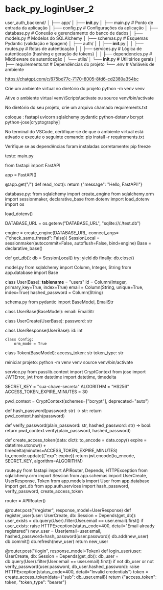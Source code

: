 # back_py_loginUser_2

user_auth_backend/
│
├── app/
│   ├── __init__.py
│   ├── main.py            # Ponto de entrada da aplicação
│   ├── config.py          # Configurações da aplicação
│   ├── database.py        # Conexão e gerenciamento do banco de dados
│   ├── models.py          # Modelos do SQLAlchemy
│   ├── schemas.py         # Esquemas Pydantic (validação e tipagem)
│   ├── auth/
│   │   ├── __init__.py
│   │   ├── routes.py      # Rotas de autenticação
│   │   ├── services.py    # Lógica de autenticação (hashing e geração de tokens)
│   │   ├── dependencies.py # Middleware de autenticação
│   └── utils/
│       └── __init__.py    # Utilitários gerais
│
├── requirements.txt       # Dependências do projeto
└── .env                   # Variáveis de ambiente

https://chatgpt.com/c/675bd77c-7170-8005-8fd6-cd2380a354bc



Crie um ambiente virtual no diretório do projeto
python -m venv venv


Ative o ambiente virtual
venv\Scripts\activate    ou   source venv/bin/activate


No diretório do seu projeto, crie um arquivo chamado
 requirements.txt

 coloque : 
   fastapi
   uvicorn
   sqlalchemy
   pydantic
   python-dotenv
   bcrypt
   python-jose[cryptography]



No terminal do VSCode, certifique-se de que o ambiente virtual está ativado e execute o seguinte comando:
pip install -r requirements.txt


Verifique se as dependências foram instaladas corretamente:
pip freeze



teste:
main.py

from fastapi import FastAPI

app = FastAPI()

@app.get("/")
def read_root():
    return {"message": "Hello, FastAPI!"}


database.py:
from sqlalchemy import create_engine
from sqlalchemy.orm import sessionmaker, declarative_base
from dotenv import load_dotenv
import os

load_dotenv()

DATABASE_URL = os.getenv("DATABASE_URL", "sqlite:///./test.db")

engine = create_engine(DATABASE_URL, connect_args={"check_same_thread": False})
SessionLocal = sessionmaker(autocommit=False, autoflush=False, bind=engine)
Base = declarative_base()

def get_db():
    db = SessionLocal()
    try:
        yield db
    finally:
        db.close()

model.py
from sqlalchemy import Column, Integer, String
from app.database import Base

class User(Base):
    __tablename__ = "users"
    id = Column(Integer, primary_key=True, index=True)
    email = Column(String, unique=True, index=True)
    hashed_password = Column(String)



schema.py
from pydantic import BaseModel, EmailStr

class UserBase(BaseModel):
    email: EmailStr

class UserCreate(UserBase):
    password: str

class UserResponse(UserBase):
    id: int

    class Config:
        orm_mode = True

class Token(BaseModel):
    access_token: str
    token_type: str


reiniciar projeto:
   python -m venv venv
   source venv/bin/activate


service.py
  from passlib.context import CryptContext
  from jose import JWTError, jwt
  from datetime import datetime, timedelta

  SECRET_KEY = "sua-chave-secreta"
  ALGORITHM = "HS256"
  ACCESS_TOKEN_EXPIRE_MINUTES = 30

  pwd_context = CryptContext(schemes=["bcrypt"], deprecated="auto")

  def hash_password(password: str) -> str:
    return pwd_context.hash(password)

  def verify_password(plain_password: str, hashed_password: str) -> bool:
    return pwd_context.verify(plain_password, hashed_password)

  def create_access_token(data: dict):
    to_encode = data.copy()
    expire = datetime.utcnow() + timedelta(minutes=ACCESS_TOKEN_EXPIRE_MINUTES)
    to_encode.update({"exp": expire})
    return jwt.encode(to_encode, SECRET_KEY, algorithm=ALGORITHM)


route.py
from fastapi import APIRouter, Depends, HTTPException
from sqlalchemy.orm import Session
from app.schemas import UserCreate, UserResponse, Token
from app.models import User
from app.database import get_db
from app.auth.services import hash_password, verify_password, create_access_token

router = APIRouter()

@router.post("/register", response_model=UserResponse)
def register_user(user: UserCreate, db: Session = Depends(get_db)):
    user_exists = db.query(User).filter(User.email == user.email).first()
    if user_exists:
        raise HTTPException(status_code=400, detail="Email already registered")
    new_user = User(email=user.email, hashed_password=hash_password(user.password))
    db.add(new_user)
    db.commit()
    db.refresh(new_user)
    return new_user

@router.post("/login", response_model=Token)
def login_user(user: UserCreate, db: Session = Depends(get_db)):
    db_user = db.query(User).filter(User.email == user.email).first()
    if not db_user or not verify_password(user.password, db_user.hashed_password):
        raise HTTPException(status_code=400, detail="Invalid credentials")
    token = create_access_token(data={"sub": db_user.email})
    return {"access_token": token, "token_type": "bearer"}
